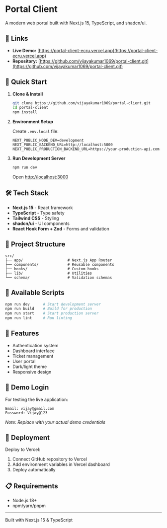# Portal Client

A modern web portal built with Next.js 15, TypeScript, and shadcn/ui.

## 🔗 Links

- **Live Demo:** [https://portal-client-ecru.vercel.app](https://portal-client-ecru.vercel.app)
- **Repository:** [https://github.com/vijayakumar1069/portal-client.git](https://github.com/vijayakumar1069/portal-client.git)

## 🚀 Quick Start

1. **Clone & Install**
   ```bash
   git clone https://github.com/vijayakumar1069/portal-client.git
   cd portal-client
   npm install
   ```

2. **Environment Setup**
   
   Create `.env.local` file:
   ```env
   NEXT_PUBLIC_NODE_DEV=development
   NEXT_PUBLIC_BACKEND_URL=http://localhost:5000
   NEXT_PUBLIC_PRODUCTION_BACKEND_URL=https://your-production-api.com
   ```

3. **Run Development Server**
   ```bash
   npm run dev
   ```
   
   Open [http://localhost:3000](http://localhost:3000)

## 🛠 Tech Stack

- **Next.js 15** - React framework
- **TypeScript** - Type safety
- **Tailwind CSS** - Styling
- **shadcn/ui** - UI components
- **React Hook Form + Zod** - Forms and validation

## 📁 Project Structure

```
src/
├── app/                    # Next.js App Router
├── components/             # Reusable components
├── hooks/                  # Custom hooks
├── lib/                    # Utilities
└── schema/                 # Validation schemas
```

## 📝 Available Scripts

```bash
npm run dev      # Start development server
npm run build    # Build for production
npm run start    # Start production server
npm run lint     # Run linting
```

## 🌟 Features

- Authentication system
- Dashboard interface
- Ticket management
- User portal
- Dark/light theme
- Responsive design

## 🔐 Demo Login

For testing the live application:

```
Email: vijay@gmail.com
Password: Vijay@123
```

*Note: Replace with your actual demo credentials*

## 🚀 Deployment

Deploy to Vercel:
1. Connect GitHub repository to Vercel
2. Add environment variables in Vercel dashboard
3. Deploy automatically

## 📋 Requirements

- Node.js 18+
- npm/yarn/pnpm

---

Built with Next.js 15 & TypeScript
